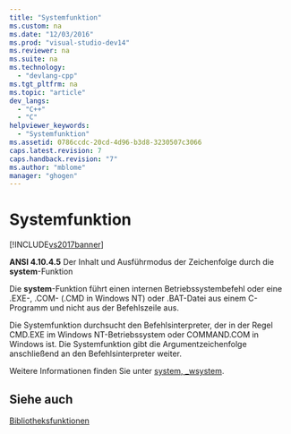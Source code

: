 ```yaml
---
title: "Systemfunktion"
ms.custom: na
ms.date: "12/03/2016"
ms.prod: "visual-studio-dev14"
ms.reviewer: na
ms.suite: na
ms.technology: 
  - "devlang-cpp"
ms.tgt_pltfrm: na
ms.topic: "article"
dev_langs: 
  - "C++"
  - "C"
helpviewer_keywords: 
  - "Systemfunktion"
ms.assetid: 0786ccdc-20cd-4d96-b3d8-3230507c3066
caps.latest.revision: 7
caps.handback.revision: "7"
ms.author: "mblome"
manager: "ghogen"
---
```

# Systemfunktion
[!INCLUDE[vs2017banner](../assembler/inline/includes/vs2017banner.md)]

**ANSI 4.10.4.5** Der Inhalt und Ausführmodus der Zeichenfolge durch die **system**\-Funktion  
  
 Die **system**\-Funktion führt einen internen Betriebssystembefehl oder eine .EXE\-, .COM\- \(.CMD in Windows NT\) oder .BAT\-Datei aus einem C\-Programm und nicht aus der Befehlszeile aus.  
  
 Die Systemfunktion durchsucht den Befehlsinterpreter, der in der Regel CMD.EXE im Windows NT\-Betriebssystem oder COMMAND.COM in Windows ist.  Die Systemfunktion gibt die Argumentzeichenfolge anschließend an den Befehlsinterpreter weiter.  
  
 Weitere Informationen finden Sie unter [system, \_wsystem](../c-runtime-library/reference/system-wsystem.md).  
  
## Siehe auch  
 [Bibliotheksfunktionen](../c-language/library-functions.md)